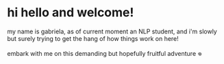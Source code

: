 # hi hello and welcome! 
my name is gabriela, as of current moment an NLP student, and i'm slowly but surely trying to get the hang of how things work on here! <br>
<br>
embark with me on this demanding but hopefully fruitful adventure 𖦹 
